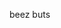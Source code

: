 beez buts

<!---
nohafreedman/nohafreedman is a ✨ special ✨ repository because its `README.md` (this file) appears on your GitHub profile.
You can click the Preview link to take a look at your changes.
--->
